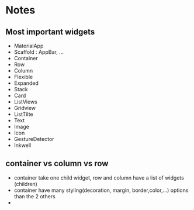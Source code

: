 # Notes

## Most important widgets
- MaterialApp
- Scaffold : AppBar, ...
- Container 
- Row
- Column
- Flexible
- Expanded
- Stack 
- Card
- ListViews
- Gridview
- ListTilte
- Text
- Image
- Icon
- GestureDetector
- Inkwell

## container vs column vs row
- container take one child widget, row and column have a list of widgets (children)
- container have many styling(decoration, margin, border,color,...) options than the 2 others
- 